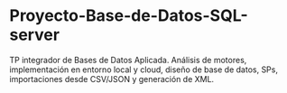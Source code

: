 # Proyecto-Base-de-Datos-SQL-server
TP integrador de Bases de Datos Aplicada. Análisis de motores, implementación en entorno local y cloud, diseño de base de datos, SPs, importaciones desde CSV/JSON y generación de XML.
